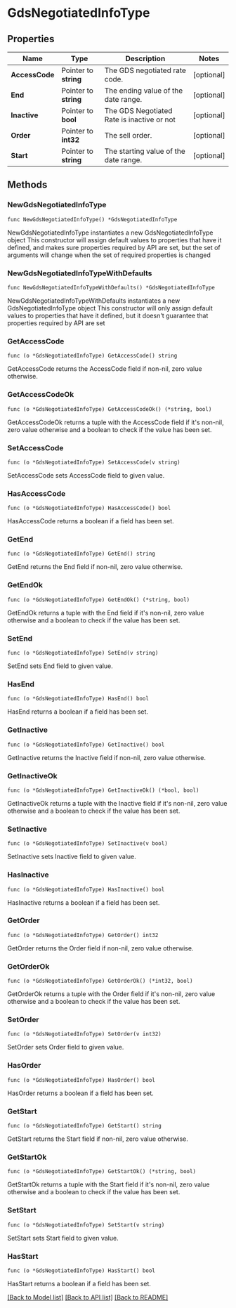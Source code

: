 # GdsNegotiatedInfoType

## Properties

Name | Type | Description | Notes
------------ | ------------- | ------------- | -------------
**AccessCode** | Pointer to **string** | The GDS negotiated rate code. | [optional] 
**End** | Pointer to **string** | The ending value of the date range. | [optional] 
**Inactive** | Pointer to **bool** | The GDS Negotiated Rate is inactive or not | [optional] 
**Order** | Pointer to **int32** | The sell order. | [optional] 
**Start** | Pointer to **string** | The starting value of the date range. | [optional] 

## Methods

### NewGdsNegotiatedInfoType

`func NewGdsNegotiatedInfoType() *GdsNegotiatedInfoType`

NewGdsNegotiatedInfoType instantiates a new GdsNegotiatedInfoType object
This constructor will assign default values to properties that have it defined,
and makes sure properties required by API are set, but the set of arguments
will change when the set of required properties is changed

### NewGdsNegotiatedInfoTypeWithDefaults

`func NewGdsNegotiatedInfoTypeWithDefaults() *GdsNegotiatedInfoType`

NewGdsNegotiatedInfoTypeWithDefaults instantiates a new GdsNegotiatedInfoType object
This constructor will only assign default values to properties that have it defined,
but it doesn't guarantee that properties required by API are set

### GetAccessCode

`func (o *GdsNegotiatedInfoType) GetAccessCode() string`

GetAccessCode returns the AccessCode field if non-nil, zero value otherwise.

### GetAccessCodeOk

`func (o *GdsNegotiatedInfoType) GetAccessCodeOk() (*string, bool)`

GetAccessCodeOk returns a tuple with the AccessCode field if it's non-nil, zero value otherwise
and a boolean to check if the value has been set.

### SetAccessCode

`func (o *GdsNegotiatedInfoType) SetAccessCode(v string)`

SetAccessCode sets AccessCode field to given value.

### HasAccessCode

`func (o *GdsNegotiatedInfoType) HasAccessCode() bool`

HasAccessCode returns a boolean if a field has been set.

### GetEnd

`func (o *GdsNegotiatedInfoType) GetEnd() string`

GetEnd returns the End field if non-nil, zero value otherwise.

### GetEndOk

`func (o *GdsNegotiatedInfoType) GetEndOk() (*string, bool)`

GetEndOk returns a tuple with the End field if it's non-nil, zero value otherwise
and a boolean to check if the value has been set.

### SetEnd

`func (o *GdsNegotiatedInfoType) SetEnd(v string)`

SetEnd sets End field to given value.

### HasEnd

`func (o *GdsNegotiatedInfoType) HasEnd() bool`

HasEnd returns a boolean if a field has been set.

### GetInactive

`func (o *GdsNegotiatedInfoType) GetInactive() bool`

GetInactive returns the Inactive field if non-nil, zero value otherwise.

### GetInactiveOk

`func (o *GdsNegotiatedInfoType) GetInactiveOk() (*bool, bool)`

GetInactiveOk returns a tuple with the Inactive field if it's non-nil, zero value otherwise
and a boolean to check if the value has been set.

### SetInactive

`func (o *GdsNegotiatedInfoType) SetInactive(v bool)`

SetInactive sets Inactive field to given value.

### HasInactive

`func (o *GdsNegotiatedInfoType) HasInactive() bool`

HasInactive returns a boolean if a field has been set.

### GetOrder

`func (o *GdsNegotiatedInfoType) GetOrder() int32`

GetOrder returns the Order field if non-nil, zero value otherwise.

### GetOrderOk

`func (o *GdsNegotiatedInfoType) GetOrderOk() (*int32, bool)`

GetOrderOk returns a tuple with the Order field if it's non-nil, zero value otherwise
and a boolean to check if the value has been set.

### SetOrder

`func (o *GdsNegotiatedInfoType) SetOrder(v int32)`

SetOrder sets Order field to given value.

### HasOrder

`func (o *GdsNegotiatedInfoType) HasOrder() bool`

HasOrder returns a boolean if a field has been set.

### GetStart

`func (o *GdsNegotiatedInfoType) GetStart() string`

GetStart returns the Start field if non-nil, zero value otherwise.

### GetStartOk

`func (o *GdsNegotiatedInfoType) GetStartOk() (*string, bool)`

GetStartOk returns a tuple with the Start field if it's non-nil, zero value otherwise
and a boolean to check if the value has been set.

### SetStart

`func (o *GdsNegotiatedInfoType) SetStart(v string)`

SetStart sets Start field to given value.

### HasStart

`func (o *GdsNegotiatedInfoType) HasStart() bool`

HasStart returns a boolean if a field has been set.


[[Back to Model list]](../README.md#documentation-for-models) [[Back to API list]](../README.md#documentation-for-api-endpoints) [[Back to README]](../README.md)


